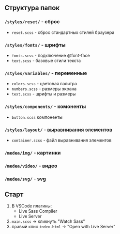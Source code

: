 ## Структура папок

### `/styles/reset/` - сброс
- `reset.scss` - сброс стандартных стилей браузера

### `/styles/fonts/` - шрифты
- `fonts.scss` - подключение @font-face
- `text.scss` - базовые стили текста

### `/styles/variables/` - переменные
- `colors.scss` - цветовая палитра
- `numbers.scss` - размеры экрана
- `text.scss` - шрифты и размеры

### `/styles/components/` - комоненты
- `button.scss` компоненты

### `/styles/layout/` - выравнивания элементов
- `container.scss` - файл выравнивания элементов

### `/medea/img/` - картинки

### `/medea/video/` - видео

### `/medea/svg/` - svg


## Старт
1. В VSCode  плагины:
   - Live Sass Compiler
   - Live Server
2. `main.scss` → кликнуть "Watch Sass"
3. правый клик `index.html` → "Open with Live Server"